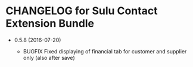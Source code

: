 CHANGELOG for Sulu Contact Extension Bundle
===========================================

* 0.5.8 (2016-07-20)

    * BUGFIX       Fixed displaying of financial tab for customer and supplier only (also after save)

